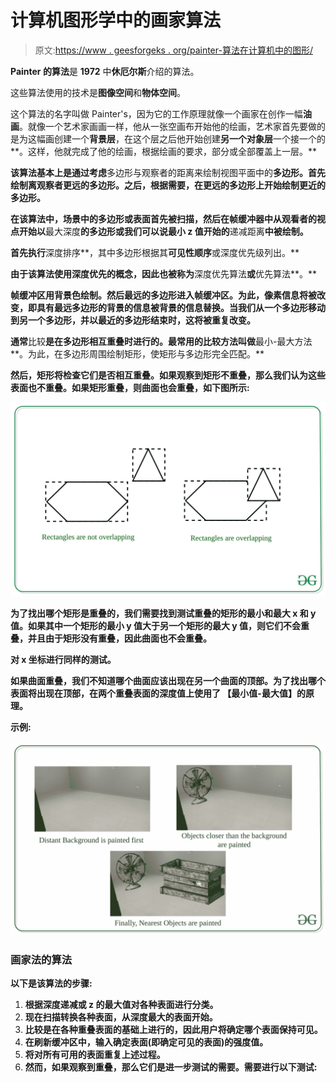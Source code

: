 # 计算机图形学中的画家算法

> 原文:[https://www . geesforgeks . org/painter-算法在计算机中的图形/](https://www.geeksforgeeks.org/painters-algorithm-in-computer-graphics/)

**Painter 的算法**是 **1972** 中**休厄尔斯**介绍的算法。

这些算法使用的技术是**图像空间**和**物体空间**。

这个算法的名字叫做 Painter's，因为它的工作原理就像一个画家在创作一幅**油画**。就像一个艺术家画画一样，他从一张空画布开始他的绘画，艺术家首先要做的是为这幅画创建一个**背景层**，在这个层之后他开始创建**另一个对象层**一个接一个的**。这样，他就完成了他的绘画，根据绘画的要求，部分或全部覆盖上一层。**

**该算法基本上是通过考虑**多边形与观察者的距离来绘制视图平面中的**多边形。首先绘制离观察者更远的多边形。之后，根据需要，在更远的多边形上开始绘制更近的多边形。**

**在该算法中，场景中的多边形或表面首先被扫描，然后在帧缓冲器中从观看者的视点开始以**最大深度**的多边形或我们可以说最小 z 值开始的**递减距离**中被绘制。**

**首先执行**深度排序**，其中多边形根据其**可见性顺序**或深度优先级列出。**

**由于该算法使用深度优先的概念，因此也被称为**深度优先算法**或**优先算法**。**

**帧缓冲区用背景色绘制。然后最远的多边形进入帧缓冲区。为此，像素信息将被改变，即具有最远多边形的背景的信息被背景的信息替换。当我们从一个多边形移动到另一个多边形，并以最近的多边形结束时，这将被重复改变。**

**通常**比较**是在多边形相互重叠时进行的。最常用的比较方法叫做**最小-最大方法**。为此，在多边形周围绘制矩形，使矩形与多边形完全匹配。**

**然后，矩形将检查它们是否相互重叠。如果观察到矩形不重叠，那么我们认为这些表面也不重叠。如果矩形重叠，则曲面也会重叠，如下图所示:**

**![](img/2348042c7a6af02b929491c2ce102752.png)**

**为了找出哪个矩形是重叠的，我们需要找到测试重叠的矩形的最小和最大 x 和 y 值。如果其中一个矩形的最小 y 值大于另一个矩形的最大 y 值，则它们不会重叠，并且由于矩形没有重叠，因此曲面也不会重叠。**

**对 x 坐标进行同样的测试。**

**如果曲面重叠，我们不知道哪个曲面应该出现在另一个曲面的顶部。为了找出哪个表面将出现在顶部，在两个重叠表面的深度值上使用了 **【最小值-最大值】**的**原理。****

****示例:****

**![](img/0c409c3ba32ff91a3e00faa232820f63.png)**

### **画家法的算法**

**以下是该算法的步骤:**

1.  **根据深度递减或 z 的最大值对各种表面进行分类。**
2.  **现在扫描转换各种表面，从深度最大的表面开始。**
3.  **比较是在各种重叠表面的基础上进行的，因此用户将确定哪个表面保持可见。**
4.  **在刷新缓冲区中，输入确定表面(即确定可见的表面)的强度值。**
5.  **将对所有可用的表面重复上述过程。**
6.  **然而，如果观察到重叠，那么它们是进一步测试的需要。需要进行以下测试:**